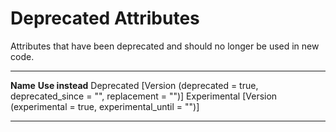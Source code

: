 <div id="deprecated-attributes" class="section level1">

Deprecated Attributes
=====================

Attributes that have been deprecated and should no longer be used in new
code.

  -------------- -------------------------------------------------------------------------
  **Name**       **Use instead**
  Deprecated     [Version (deprecated = true, deprecated\_since = "", replacement = "")]
  Experimental   [Version (experimental = true, experimental\_until = "")]
  -------------- -------------------------------------------------------------------------

</div>
